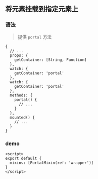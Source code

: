 ## 将元素挂载到指定元素上
### 语法
> 提供 `portal` 方法
```
{
  // ...
  props: {
    getContainer: [String, Function]
  },
  watch: {
    getContainer: 'portal'
  },
  watch: {
    getContainer: 'portal' 
  },
  methods: {
    portal() {
      // ...
    }
  },
  mounted() {
    // ...
  }
}
```

### demo
```
<script>
export default {
  mixins: [PortalMixin(ref: 'wrapper')]
}
</script>
```